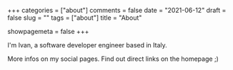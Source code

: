 +++
categories = ["about"]
comments = false
date = "2021-06-12"
draft = false
slug = ""
tags = ["about"]
title = "About"

showpagemeta = false
+++

I'm Ivan, a software developer engineer based in Italy. 

More infos on my social pages. Find out direct links on the homepage ;)
